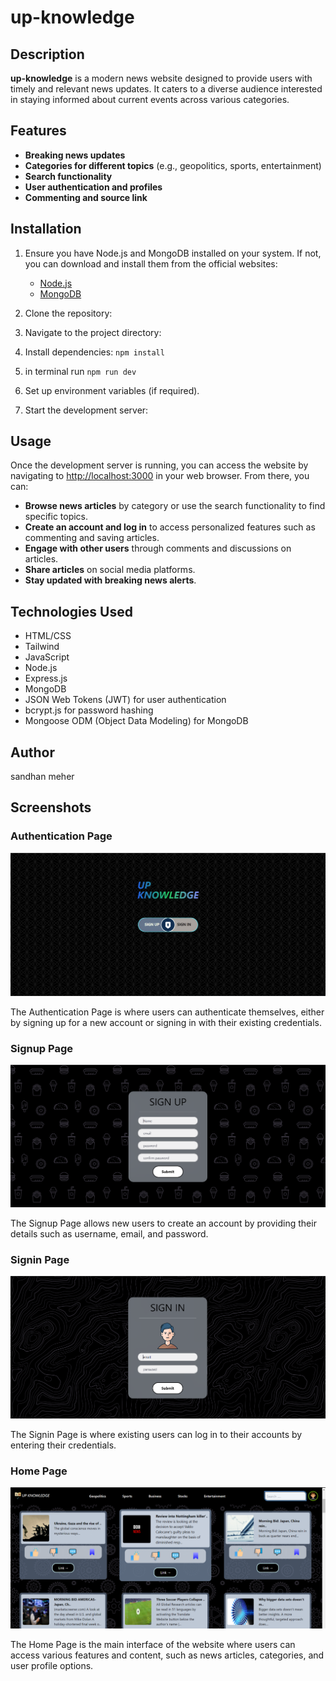 # up-knowledge

## Description
**up-knowledge** is a modern news website designed to provide users with timely and relevant news updates. It caters to a diverse audience interested in staying informed about current events across various categories.

## Features
- **Breaking news updates**
- **Categories for different topics** (e.g., geopolitics, sports, entertainment)
- **Search functionality**
- **User authentication and profiles**
- **Commenting and source link**

## Installation
1. Ensure you have Node.js and MongoDB installed on your system. If not, you can download and install them from the official websites:
   - [Node.js](https://nodejs.org/)
   - [MongoDB](https://www.mongodb.com/)

2. Clone the repository:


3. Navigate to the project directory:


4. Install dependencies: `npm install`

5. in terminal run `npm run dev`

6. Set up environment variables (if required).

7. Start the development server:


## Usage
Once the development server is running, you can access the website by navigating to [http://localhost:3000](http://localhost:3000) in your web browser. From there, you can:
- **Browse news articles** by category or use the search functionality to find specific topics.
- **Create an account and log in** to access personalized features such as commenting and saving articles.
- **Engage with other users** through comments and discussions on articles.
- **Share articles** on social media platforms.
- **Stay updated with breaking news alerts**.

## Technologies Used
- HTML/CSS
- Tailwind
- JavaScript
- Node.js
- Express.js
- MongoDB
- JSON Web Tokens (JWT) for user authentication
- bcrypt.js for password hashing
- Mongoose ODM (Object Data Modeling) for MongoDB

## Author
sandhan meher

## Screenshots
### Authentication Page
![Authentication Page](./public/img/authun.png)

The Authentication Page is where users can authenticate themselves, either by signing up for a new account or signing in with their existing credentials.

### Signup Page
![Signup Page](./public/img/signup.png)

The Signup Page allows new users to create an account by providing their details such as username, email, and password.

### Signin Page
![Signin Page](./public/img/signin.png)

The Signin Page is where existing users can log in to their accounts by entering their credentials.

### Home Page
![Home Page](./public/img/homePage.png)

The Home Page is the main interface of the website where users can access various features and content, such as news articles, categories, and user profile options.
